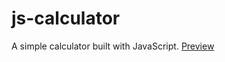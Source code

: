 # js-calculator
A simple calculator built with JavaScript. [Preview](https://sanaudoekong.github.io/js-calculator/)
